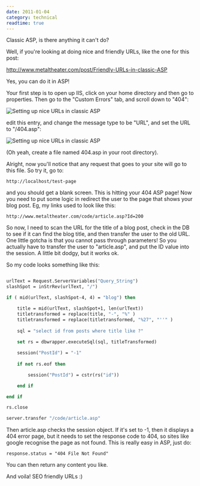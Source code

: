 ```yaml
---
date: 2011-01-04
category: technical
readtime: true
---
```

Classic ASP, is there anything it can't do?

Well, if you're looking at doing nice and friendly URLs, like the one for this post:

<a href="http://www.metaltheater.com/post/Friendly-URLs-in-classic-ASP">http://www.metaltheater.com/post/Friendly-URLs-in-classic-ASP</a> 

Yes, you can do it in ASP!

Your first step is to open up IIS, click on your home directory and then go to properties. Then go to the "Custom Errors" tab, and scroll down to "404":

<img src="/pics/404.png" style='float: none' alt="Setting up nice URLs in classic ASP" />

edit this entry, and change the message type to be "URL", and set the URL to "/404.asp":

<img src="/pics/404b.png" style='float: none' alt="Setting up nice URLs in classic ASP" />

(Oh yeah, create a file named 404.asp in your root directory).

Alright, now you'll notice that any request that goes to your site will go to this file. So try it, go to:
```
http://localhost/test-page
```

and you should get a blank screen. This is hitting your 404 ASP page! Now you need to put some logic in redirect the user to the page that shows your blog post. Eg, my links used to look like this:
```
http://www.metaltheater.com/code/article.asp?Id=200
```

So now, I need to scan the URL for the title of a blog post, check in the DB to see if it can find the blog title, and then transfer the user to the old URL. One little gotcha is that you cannot pass through parameters! So you actually have to transfer the user to "article.asp", and put the ID value into the session. A little bit dodgy, but it works ok.

So my code looks something like this:

```vb

urlText = Request.ServerVariables("Query_String")
slashSpot = inStrRev(urlText, "/")

if ( mid(urlText, slashSpot-4, 4) = "blog") then

    title = mid(urlText, slashSpot+1, len(urlText))
    titletransformed = replace(title, "-", "%" )
    titletransformed = replace(titletransformed, "%27", "''" )
		
    sql = "select id from posts where title like ?" 
	
    set rs = dbwrapper.executeSql(sql, titleTransformed)

    session("PostId") = "-1"
		
    if not rs.eof then

        session("PostId") = cstr(rs("id"))

    end if        

end if

rs.close

server.transfer "/code/article.asp"

```

Then article.asp checks the session object. If it's set to -1, then it displays a 404 error page, but it needs to set the response code to 404, so sites like google recognise the page as not found. This is really easy in ASP, just do:

```
response.status = "404 File Not Found"
```

You can then return any content you like. 

And voila! SEO friendly URLs :)